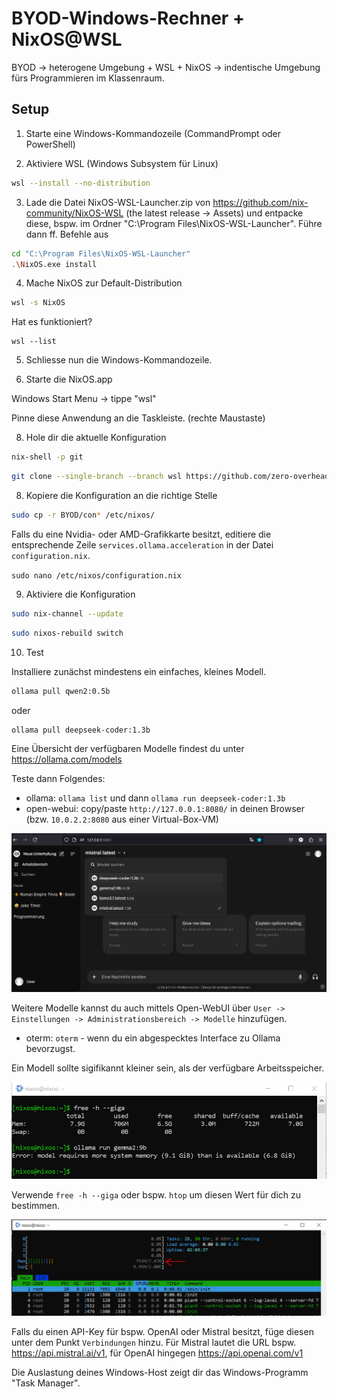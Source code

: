 # BYOD-Windows-Rechner + NixOS@WSL
BYOD $\to$ heterogene Umgebung + WSL + NixOS $\to$ indentische Umgebung fürs Programmieren im Klassenraum.

## Setup

1. Starte eine Windows-Kommandozeile (CommandPrompt oder PowerShell)

2. Aktiviere WSL (Windows Subsystem für Linux)
```bash
wsl --install --no-distribution
```

3. Lade die Datei NixOS-WSL-Launcher.zip von https://github.com/nix-community/NixOS-WSL (the latest release -> Assets) und entpacke diese, bspw. im Ordner "C:\Program Files\NixOS-WSL-Launcher". Führe dann ff. Befehle aus
```bash
cd "C:\Program Files\NixOS-WSL-Launcher"
.\NixOS.exe install
```

4. Mache NixOS zur Default-Distribution
```bash
wsl -s NixOS
```

Hat es funktioniert?

```
wsl --list
```

5. Schliesse nun die Windows-Kommandozeile.

6. Starte die NixOS.app

Windows Start Menu -> tippe "wsl"

Pinne diese Anwendung an die Taskleiste. (rechte Maustaste)

8. Hole dir die aktuelle Konfiguration
```bash
nix-shell -p git
```

```bash
git clone --single-branch --branch wsl https://github.com/zero-overhead/BYOD
```

8. Kopiere die Konfiguration an die richtige Stelle
```bash
sudo cp -r BYOD/con* /etc/nixos/
```

Falls du eine Nvidia- oder AMD-Grafikkarte besitzt, editiere die entsprechende Zeile ```services.ollama.acceleration``` in der Datei ```configuration.nix```.

```sudo nano /etc/nixos/configuration.nix```

9. Aktiviere die Konfiguration
```bash
sudo nix-channel --update
```

```bash
sudo nixos-rebuild switch
```

10. Test

Installiere zunächst mindestens ein einfaches, kleines Modell.

```bash
ollama pull qwen2:0.5b
```

oder

```bash
ollama pull deepseek-coder:1.3b
```

Eine Übersicht der verfügbaren Modelle findest du unter https://ollama.com/models

Teste dann Folgendes:

- ollama: ```ollama list``` und dann ```ollama run deepseek-coder:1.3b```
- open-webui: copy/paste ```http://127.0.0.1:8080/``` in deinen Browser (bzw. ```10.0.2.2:8080``` aus einer Virtual-Box-VM)

![open-webui](./open-webui.png)

Weitere Modelle kannst du auch mittels Open-WebUI über ```User -> Einstellungen -> Administrationsbereich -> Modelle``` hinzufügen. 

- oterm: ```oterm``` - wenn du ein abgespecktes Interface zu Ollama bevorzugst.

Ein Modell sollte sigifikannt kleiner sein, als der verfügbare Arbeitsspeicher.

![open-webui](./memory.png)

Verwende ```free -h --giga``` oder bspw. ```htop``` um diesen Wert für dich zu bestimmen.

![open-webui](./htop.png)

Falls du einen API-Key für bspw. OpenAI oder Mistral besitzt, füge diesen unter dem Punkt ```Verbindungen``` hinzu. Für Mistral lautet die URL bspw. https://api.mistral.ai/v1, für OpenAI hingegen https://api.openai.com/v1

Die Auslastung deines Windows-Host zeigt dir das Windows-Programm "Task Manager".
